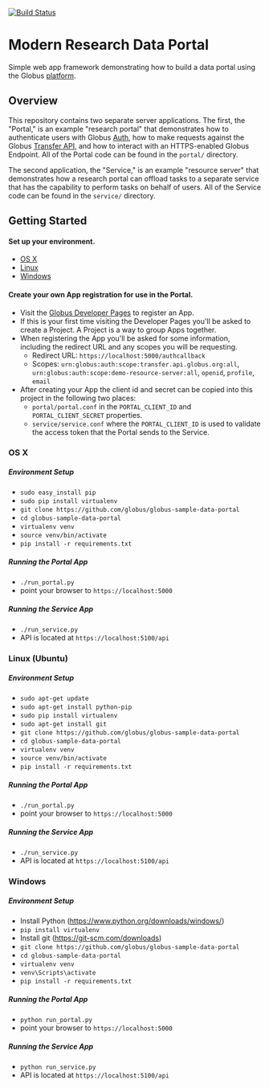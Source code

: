 [![Build Status](https://travis-ci.org/globus/globus-sample-data-portal.svg?branch=master)](https://travis-ci.org/globus/globus-sample-data-portal)

# Modern Research Data Portal
Simple web app framework demonstrating how to build a data portal using
the Globus [platform](https://www.globus.org/platform).

## Overview
This repository contains two separate server applications. The first, the "Portal," is an example "research portal"
that demonstrates how to authenticate users with Globus [Auth](https://docs.globus.org/api/auth/), how to make requests against the Globus [Transfer API](https://docs.globus.org/api/transfer/), and how to interact with an HTTPS-enabled Globus Endpoint. All of the Portal code can be found in the `portal/` directory.

The second application, the "Service," is an example "resource server" that demonstrates how a research portal can offload tasks to a separate service that has the capability to perform tasks on behalf of users. All of the Service code can be found in the `service/` directory.

## Getting Started
#### Set up your environment.
* [OS X](#os-x)
* [Linux](#linux-ubuntu)
* [Windows](#windows)

#### Create your own App registration for use in the Portal. 
* Visit the [Globus Developer Pages](https://developers.globus.org) to register an App.
* If this is your first time visiting the Developer Pages you'll be asked to create a Project. A Project is a way to group Apps together.
* When registering the App you'll be asked for some information, including the redirect URL and any scopes you will be requesting.
    * Redirect URL: `https://localhost:5000/authcallback`
    * Scopes: `urn:globus:auth:scope:transfer.api.globus.org:all`, `urn:globus:auth:scope:demo-resource-server:all`, `openid`, `profile`, `email`
* After creating your App the client id and secret can be copied into this project in the following two places:
    * `portal/portal.conf` in the `PORTAL_CLIENT_ID` and `PORTAL_CLIENT_SECRET` properties.
    * `service/service.conf` where the `PORTAL_CLIENT_ID` is used to validate the access token that the Portal sends to the Service.

### OS X

##### Environment Setup

* `sudo easy_install pip`
* `sudo pip install virtualenv`
* `git clone https://github.com/globus/globus-sample-data-portal`
* `cd globus-sample-data-portal`
* `virtualenv venv`
* `source venv/bin/activate`
* `pip install -r requirements.txt`

##### Running the Portal App

* `./run_portal.py`
* point your browser to `https://localhost:5000`

##### Running the Service App

* `./run_service.py`
* API is located at `https://localhost:5100/api`

### Linux (Ubuntu)

##### Environment Setup

* `sudo apt-get update`
* `sudo apt-get install python-pip`
* `sudo pip install virtualenv`
* `sudo apt-get install git`
* `git clone https://github.com/globus/globus-sample-data-portal`
* `cd globus-sample-data-portal`
* `virtualenv venv`
* `source venv/bin/activate`
* `pip install -r requirements.txt`

##### Running the Portal App

* `./run_portal.py`
* point your browser to `https://localhost:5000`

##### Running the Service App

* `./run_service.py`
* API is located at `https://localhost:5100/api`

### Windows

##### Environment Setup

* Install Python (<https://www.python.org/downloads/windows/>)
* `pip install virtualenv`
* Install git (<https://git-scm.com/downloads>)
* `git clone https://github.com/globus/globus-sample-data-portal`
* `cd globus-sample-data-portal`
* `virtualenv venv`
* `venv\Scripts\activate`
* `pip install -r requirements.txt`

##### Running the Portal App

* `python run_portal.py`
* point your browser to `https://localhost:5000`

##### Running the Service App

* `python run_service.py`
* API is located at `https://localhost:5100/api`
